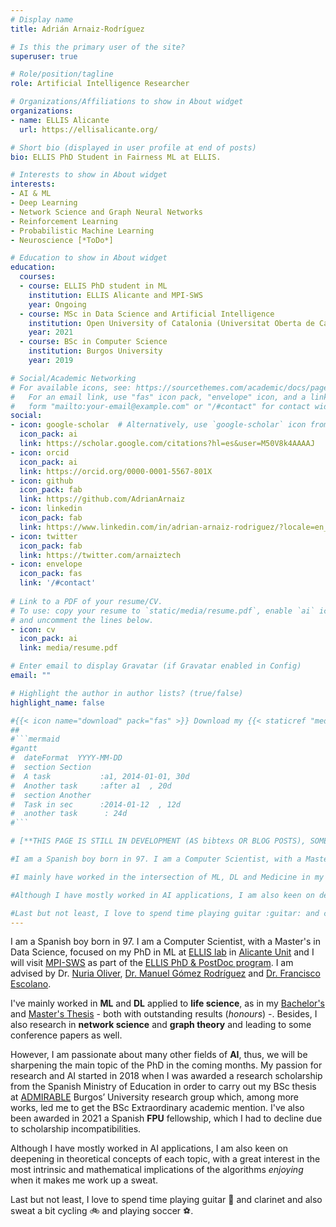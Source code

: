 ```yaml
---
# Display name
title: Adrián Arnaiz-Rodríguez

# Is this the primary user of the site?
superuser: true

# Role/position/tagline
role: Artificial Intelligence Researcher

# Organizations/Affiliations to show in About widget
organizations:
- name: ELLIS Alicante
  url: https://ellisalicante.org/

# Short bio (displayed in user profile at end of posts)
bio: ELLIS PhD Student in Fairness ML at ELLIS.

# Interests to show in About widget
interests:
- AI & ML
- Deep Learning
- Network Science and Graph Neural Networks
- Reinforcement Learning
- Probabilistic Machine Learning
- Neuroscience [*ToDo*]

# Education to show in About widget
education:
  courses:
  - course: ELLIS PhD student in ML
    institution: ELLIS Alicante and MPI-SWS
    year: Ongoing
  - course: MSc in Data Science and Artificial Intelligence
    institution: Open University of Catalonia (Universitat Oberta de Catalunya)
    year: 2021
  - course: BSc in Computer Science
    institution: Burgos University
    year: 2019

# Social/Academic Networking
# For available icons, see: https://sourcethemes.com/academic/docs/page-builder/#icons
#   For an email link, use "fas" icon pack, "envelope" icon, and a link in the
#   form "mailto:your-email@example.com" or "/#contact" for contact widget.
social:
- icon: google-scholar  # Alternatively, use `google-scholar` icon from `ai` icon pack
  icon_pack: ai
  link: https://scholar.google.com/citations?hl=es&user=M50V8k4AAAAJ
- icon: orcid 
  icon_pack: ai
  link: https://orcid.org/0000-0001-5567-801X
- icon: github
  icon_pack: fab
  link: https://github.com/AdrianArnaiz
- icon: linkedin
  icon_pack: fab
  link: https://www.linkedin.com/in/adrian-arnaiz-rodriguez/?locale=en_US
- icon: twitter
  icon_pack: fab
  link: https://twitter.com/arnaiztech
- icon: envelope
  icon_pack: fas
  link: '/#contact'
  
# Link to a PDF of your resume/CV.
# To use: copy your resume to `static/media/resume.pdf`, enable `ai` icons in `params.toml`, 
# and uncomment the lines below.
- icon: cv
  icon_pack: ai
  link: media/resume.pdf

# Enter email to display Gravatar (if Gravatar enabled in Config)
email: ""

# Highlight the author in author lists? (true/false)
highlight_name: false

#{{< icon name="download" pack="fas" >}} Download my {{< staticref "media/demo_resume.pdf" "newtab" >}}resumé{{< /staticref >}}.
##
#```mermaid
#gantt
#  dateFormat  YYYY-MM-DD
#  section Section
#  A task           :a1, 2014-01-01, 30d
#  Another task     :after a1  , 20d
#  section Another
#  Task in sec      :2014-01-12  , 12d
#  another task      : 24d
#```

# [**THIS PAGE IS STILL IN DEVELOPMENT (AS bibtexs OR BLOG POSTS), SOME INFORMATION IS THE DEFAULT GIVEN BY WOWCHEMY. It is at 90% but # SOON EVERYTHING IS GOING TO BE READY FOR ALL OF YOU**]

#I am a Spanish boy born in 97. I am a Computer Scientist, with a Master's in Data Science, focused on my PhD at ELLIS Network. I am working on the application of **ML** and **DL** methods to **life science**, and **network science** applied to social networks. However, I am passionate about many other fields of **AI**. My passion for research and AI started in 2018 when I was awarded a research scholarship from the Spanish Ministry of Education in order to carry out my BSc thesis at [ADMIRABLE](https://admirable-ubu.es/) Burgos’ University research group which, among more works, led me to get the BSc Extraordinary academic mention.

#I mainly have worked in the intersection of ML, DL and Medicine in my [Bachelor's](https://github.com/AdrianArnaiz/TFG-Neurodegenerative-Disease-Detection) and [Master's Thesis](https://github.com/AdrianArnaiz/Brain-MRI-Autoencoder) both with outstanding results (*honours*). Besides, I (we) have also research in the Network Science field, leading to some conference papers. However, I am discovering new fields that also delight me, as **Reinforcement Learning** (graded with honors in the Master's subject) or **GNN**.

#Although I have mostly worked in AI applications, I am also keen on deepening in theoretical concepts of each topic, with a great interest in the most intrinsic and mathematical operation of the algorithms *enjoying* when it makes me work up a sweat. Therefore, I am also enthusiastic about fully understand the essence of any topic I worked on which turns me very eager to learn, and improves my research capacity both reviewing the SoTA and proposing new perspectives.

#Last but not least, I love to spend time playing guitar :guitar: and clarinet and also sweat a bit cycling :bike: and playing soccer :soccer:.
---
```


I am a Spanish boy born in 97. I am a Computer Scientist, with a Master's in Data Science, focused on my PhD in ML at [ELLIS lab](https://ellis.eu) in [Alicante Unit](https://ellisalicante.org/) and I will visit [MPI-SWS](https://www.mpi-sws.org/) as part of the [ELLIS PhD & PostDoc program](https://ellis.eu/phd-postdoc). I am advised by Dr. [Nuria Oliver](https://es.wikipedia.org/wiki/Nuria_Oliver), [Dr. Manuel Gómez Rodríguez](https://people.mpi-sws.org/~manuelgr/) and [Dr. Francisco Escolano](https://scholar.google.com/citations?user=pAe4Pf8AAAAJ&hl=es).

 I've mainly worked in **ML** and **DL** applied to **life science**, as in my [Bachelor's](https://github.com/AdrianArnaiz/TFG-Neurodegenerative-Disease-Detection) and [Master's Thesis](https://github.com/AdrianArnaiz/Brain-MRI-Autoencoder) - both with outstanding results (*honours*) -. Besides, I also research in **network science** and **graph theory**  and leading to some conference papers as well. 
 
 However, I am passionate about many other fields of **AI**, thus, we will be sharpening the main topic of the PhD in the coming months. My passion for research and AI started in 2018 when I was awarded a research scholarship from the Spanish Ministry of Education in order to carry out my BSc thesis at [ADMIRABLE](https://admirable-ubu.es/) Burgos’ University research group which, among more works, led me to get the BSc Extraordinary academic mention. I've also been awarded in 2021 a Spanish **FPU** fellowship, which I had to decline due to scholarship incompatibilities. 

Although I have mostly worked in AI applications, I am also keen on deepening in theoretical concepts of each topic, with a great interest in the most intrinsic and mathematical implications of the algorithms *enjoying* when it makes me work up a sweat. 

Last but not least, I love to spend time playing guitar :guitar: and clarinet and also sweat a bit cycling :bike: and playing soccer :soccer:.


